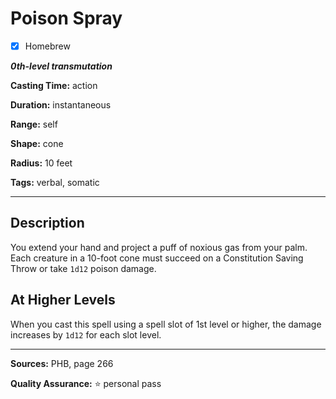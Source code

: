 # Poison Spray

- [x] Homebrew

***0th-level transmutation***

**Casting Time:** action

**Duration:** instantaneous

**Range:** self

**Shape:** cone

**Radius:** 10 feet

**Tags:** verbal, somatic

---

## Description
You extend your hand and project a puff of noxious gas from your palm.
Each creature in a 10-foot cone must succeed on a Constitution Saving Throw or take `1d12` poison damage.

## At Higher Levels
When you cast this spell using a spell slot of 1st level or higher, the damage increases by `1d12` for each slot level.

---

**Sources:** PHB, page 266

**Quality Assurance:** :star: personal pass
